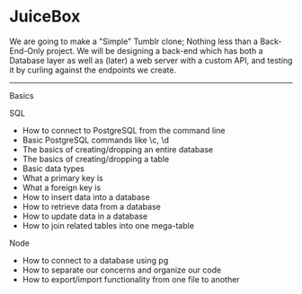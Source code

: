 # JuiceBox

We are going to make a "Simple" Tumblr clone; Nothing less than a Back-End-Only project.
We will be designing a back-end which has both a Database layer as well as (later) a web server with a custom API, and testing it by curling against the endpoints we create.

---

Basics

SQL

- How to connect to PostgreSQL from the command line
- Basic PostgreSQL commands like \c, \d
- The basics of creating/dropping an entire database
- The basics of creating/dropping a table
- Basic data types
- What a primary key is
- What a foreign key is
- How to insert data into a database
- How to retrieve data from a database
- How to update data in a database
- How to join related tables into one mega-table

Node

- How to connect to a database using pg
- How to separate our concerns and organize our code
- How to export/import functionality from one file to another
